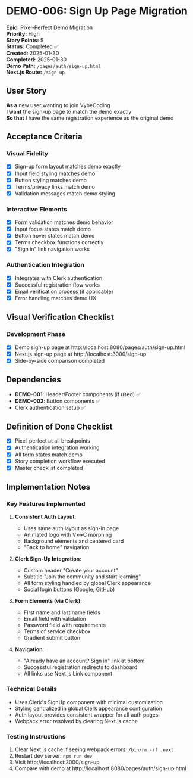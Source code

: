 # DEMO-006: Sign Up Page Migration

**Epic:** Pixel-Perfect Demo Migration  
**Priority:** High  
**Story Points:** 5  
**Status:** Completed ✅  
**Created:** 2025-01-30  
**Completed:** 2025-01-30  
**Demo Path:** `/pages/auth/sign-up.html`  
**Next.js Route:** `/sign-up`

## User Story

**As a** new user wanting to join VybeCoding  
**I want** the sign-up page to match the demo exactly  
**So that** I have the same registration experience as the original demo

## Acceptance Criteria

### Visual Fidelity
- [x] Sign-up form layout matches demo exactly
- [x] Input field styling matches demo
- [x] Button styling matches demo
- [x] Terms/privacy links match demo
- [x] Validation messages match demo styling

### Interactive Elements
- [x] Form validation matches demo behavior
- [x] Input focus states match demo
- [x] Button hover states match demo
- [x] Terms checkbox functions correctly
- [x] "Sign in" link navigation works

### Authentication Integration
- [x] Integrates with Clerk authentication
- [x] Successful registration flow works
- [x] Email verification process (if applicable)
- [x] Error handling matches demo UX

## Visual Verification Checklist

### Development Phase
- [x] Demo sign-up page at http://localhost:8080/pages/auth/sign-up.html
- [x] Next.js sign-up page at http://localhost:3000/sign-up
- [x] Side-by-side comparison completed

## Dependencies

- **DEMO-001**: Header/Footer components (if used) ✅
- **DEMO-002**: Button components ✅
- Clerk authentication setup ✅

## Definition of Done Checklist

- [x] Pixel-perfect at all breakpoints
- [x] Authentication integration working
- [x] All form states match demo
- [x] Story completion workflow executed
- [x] Master checklist completed

## Implementation Notes

### Key Features Implemented
1. **Consistent Auth Layout**: 
   - Uses same auth layout as sign-in page
   - Animated logo with V↔C morphing
   - Background elements and centered card
   - "Back to home" navigation

2. **Clerk Sign-Up Integration**:
   - Custom header "Create your account"
   - Subtitle "Join the community and start learning"
   - All form styling handled by global Clerk appearance
   - Social login buttons (Google, GitHub)

3. **Form Elements (via Clerk)**:
   - First name and last name fields
   - Email field with validation
   - Password field with requirements
   - Terms of service checkbox
   - Gradient submit button

4. **Navigation**:
   - "Already have an account? Sign in" link at bottom
   - Successful registration redirects to dashboard
   - All links use Next.js Link component

### Technical Details
- Uses Clerk's SignUp component with minimal customization
- Styling centralized in global Clerk appearance configuration
- Auth layout provides consistent wrapper for all auth pages
- Webpack error resolved by clearing Next.js cache

### Testing Instructions
1. Clear Next.js cache if seeing webpack errors: `/bin/rm -rf .next`
2. Restart dev server: `npm run dev`
3. Visit http://localhost:3000/sign-up
4. Compare with demo at http://localhost:8080/pages/auth/sign-up.html